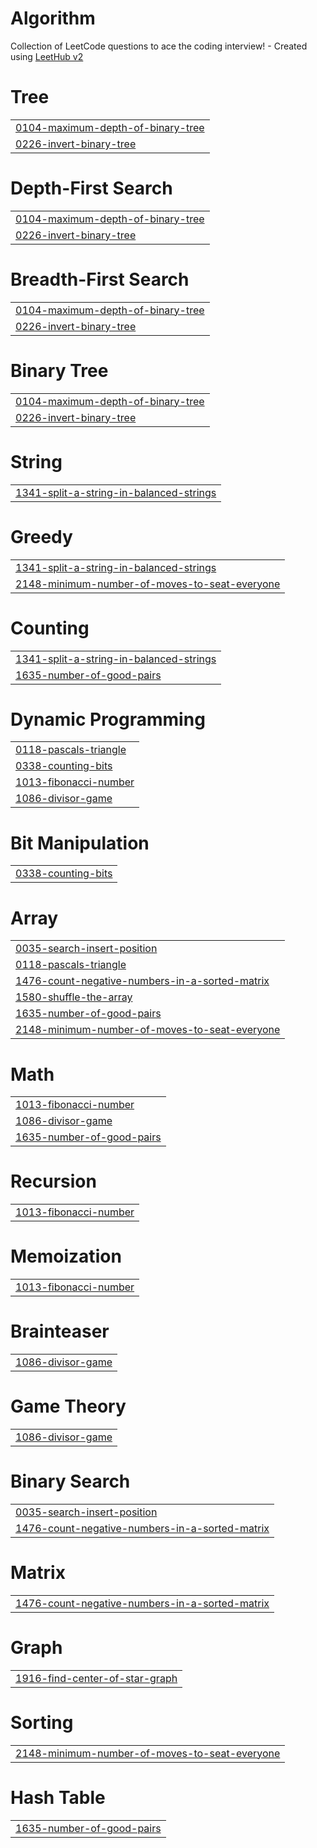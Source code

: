 # Algorithm
Collection of LeetCode questions to ace the coding interview! - Created using [LeetHub v2](https://github.com/arunbhardwaj/LeetHub-2.0)


# Tree
|  |
| ------- |
| [0104-maximum-depth-of-binary-tree](https://github.com/njy622/Algorithm/tree/master/0104-maximum-depth-of-binary-tree) |
| [0226-invert-binary-tree](https://github.com/njy622/Algorithm/tree/master/0226-invert-binary-tree) |
# Depth-First Search
|  |
| ------- |
| [0104-maximum-depth-of-binary-tree](https://github.com/njy622/Algorithm/tree/master/0104-maximum-depth-of-binary-tree) |
| [0226-invert-binary-tree](https://github.com/njy622/Algorithm/tree/master/0226-invert-binary-tree) |
# Breadth-First Search
|  |
| ------- |
| [0104-maximum-depth-of-binary-tree](https://github.com/njy622/Algorithm/tree/master/0104-maximum-depth-of-binary-tree) |
| [0226-invert-binary-tree](https://github.com/njy622/Algorithm/tree/master/0226-invert-binary-tree) |
# Binary Tree
|  |
| ------- |
| [0104-maximum-depth-of-binary-tree](https://github.com/njy622/Algorithm/tree/master/0104-maximum-depth-of-binary-tree) |
| [0226-invert-binary-tree](https://github.com/njy622/Algorithm/tree/master/0226-invert-binary-tree) |
# String
|  |
| ------- |
| [1341-split-a-string-in-balanced-strings](https://github.com/njy622/Algorithm/tree/master/1341-split-a-string-in-balanced-strings) |
# Greedy
|  |
| ------- |
| [1341-split-a-string-in-balanced-strings](https://github.com/njy622/Algorithm/tree/master/1341-split-a-string-in-balanced-strings) |
| [2148-minimum-number-of-moves-to-seat-everyone](https://github.com/njy622/Algorithm/tree/master/2148-minimum-number-of-moves-to-seat-everyone) |
# Counting
|  |
| ------- |
| [1341-split-a-string-in-balanced-strings](https://github.com/njy622/Algorithm/tree/master/1341-split-a-string-in-balanced-strings) |
| [1635-number-of-good-pairs](https://github.com/njy622/Algorithm/tree/master/1635-number-of-good-pairs) |
# Dynamic Programming
|  |
| ------- |
| [0118-pascals-triangle](https://github.com/njy622/Algorithm/tree/master/0118-pascals-triangle) |
| [0338-counting-bits](https://github.com/njy622/Algorithm/tree/master/0338-counting-bits) |
| [1013-fibonacci-number](https://github.com/njy622/Algorithm/tree/master/1013-fibonacci-number) |
| [1086-divisor-game](https://github.com/njy622/Algorithm/tree/master/1086-divisor-game) |
# Bit Manipulation
|  |
| ------- |
| [0338-counting-bits](https://github.com/njy622/Algorithm/tree/master/0338-counting-bits) |
# Array
|  |
| ------- |
| [0035-search-insert-position](https://github.com/njy622/Algorithm/tree/master/0035-search-insert-position) |
| [0118-pascals-triangle](https://github.com/njy622/Algorithm/tree/master/0118-pascals-triangle) |
| [1476-count-negative-numbers-in-a-sorted-matrix](https://github.com/njy622/Algorithm/tree/master/1476-count-negative-numbers-in-a-sorted-matrix) |
| [1580-shuffle-the-array](https://github.com/njy622/Algorithm/tree/master/1580-shuffle-the-array) |
| [1635-number-of-good-pairs](https://github.com/njy622/Algorithm/tree/master/1635-number-of-good-pairs) |
| [2148-minimum-number-of-moves-to-seat-everyone](https://github.com/njy622/Algorithm/tree/master/2148-minimum-number-of-moves-to-seat-everyone) |
# Math
|  |
| ------- |
| [1013-fibonacci-number](https://github.com/njy622/Algorithm/tree/master/1013-fibonacci-number) |
| [1086-divisor-game](https://github.com/njy622/Algorithm/tree/master/1086-divisor-game) |
| [1635-number-of-good-pairs](https://github.com/njy622/Algorithm/tree/master/1635-number-of-good-pairs) |
# Recursion
|  |
| ------- |
| [1013-fibonacci-number](https://github.com/njy622/Algorithm/tree/master/1013-fibonacci-number) |
# Memoization
|  |
| ------- |
| [1013-fibonacci-number](https://github.com/njy622/Algorithm/tree/master/1013-fibonacci-number) |
# Brainteaser
|  |
| ------- |
| [1086-divisor-game](https://github.com/njy622/Algorithm/tree/master/1086-divisor-game) |
# Game Theory
|  |
| ------- |
| [1086-divisor-game](https://github.com/njy622/Algorithm/tree/master/1086-divisor-game) |
# Binary Search
|  |
| ------- |
| [0035-search-insert-position](https://github.com/njy622/Algorithm/tree/master/0035-search-insert-position) |
| [1476-count-negative-numbers-in-a-sorted-matrix](https://github.com/njy622/Algorithm/tree/master/1476-count-negative-numbers-in-a-sorted-matrix) |
# Matrix
|  |
| ------- |
| [1476-count-negative-numbers-in-a-sorted-matrix](https://github.com/njy622/Algorithm/tree/master/1476-count-negative-numbers-in-a-sorted-matrix) |
# Graph
|  |
| ------- |
| [1916-find-center-of-star-graph](https://github.com/njy622/Algorithm/tree/master/1916-find-center-of-star-graph) |
# Sorting
|  |
| ------- |
| [2148-minimum-number-of-moves-to-seat-everyone](https://github.com/njy622/Algorithm/tree/master/2148-minimum-number-of-moves-to-seat-everyone) |
# Hash Table
|  |
| ------- |
| [1635-number-of-good-pairs](https://github.com/njy622/Algorithm/tree/master/1635-number-of-good-pairs) |